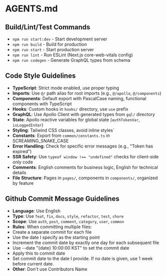 # AGENTS.md

## Build/Lint/Test Commands

- `npm run start:dev` - Start development server
- `npm run build` - Build for production
- `npm run start` - Start production server
- `npm run lint` - Run ESLint (Next.js core-web-vitals config)
- `npm run codegen` - Generate GraphQL types from schema

## Code Style Guidelines

- **TypeScript**: Strict mode enabled, use proper typing
- **Imports**: Use `@/` path alias for root imports (e.g., `@/apollo`, `@/components`)
- **Components**: Default export with PascalCase naming, functional components with TypeScript
- **Hooks**: Custom hooks in `hooks/` directory, use `use` prefix
- **GraphQL**: Use Apollo Client with generated types from `gql/` directory
- **State**: Apollo reactive variables for global state (`authTokenVar`, `isLoggedInVar`)
- **Styling**: Tailwind CSS classes, avoid inline styles`
- **Constants**: Export from `common/constants.ts` in SCREAMING_SNAKE_CASE
- **Error Handling**: Check for specific error messages (e.g., "Token has expired")
- **SSR Safety**: Use `typeof window !== "undefined"` checks for client-side only code
- **Comments**: English comments for business logic, English for technical details
- **File Structure**: Pages in `pages/`, components in `components/`, organized by feature

## Github Commit Message Guidelines

- **Language**: Use English
- **Type**: Use `feat`, `fix`, `docs`, `style`, `refactor`, `test`, `chore`
- **Scope**: Use `auth`, `post`, `comment`, `category`, `user`, `common`
- **Rules**: When committing multiple files:
- Create a separate commit for each file
- Use the date I specify as the starting point
- Increment the commit date by exactly one day for each subsequent file
- Use --date "{date} 10:00:00 KST" to set the commit date
- Apply this to commit date
- Set commit date to the date I provide. If no date is given, use 1 week before current date.
- **Other**: Don't use Contributors Name
